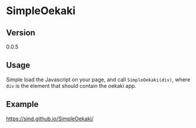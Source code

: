 SimpleOekaki
============


Version
-------

0.0.5


Usage
-----

Simple load the Javascript on your page, and call `SimpleOekaki(div)`, where `div` is the element that should contain the oekaki app.


Example
-------

https://sind.github.io/SimpleOekaki/